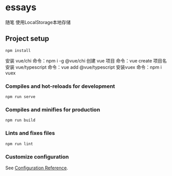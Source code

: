 # essays
随笔  使用LocalStorage本地存储
## Project setup
```
npm install
```
安装 vue/chi    命令：npm i -g @vue/chi
创建 vue 项目    命令：vue create 项目名
安装 vue/typescript   命令：vue add @vue/typescript
安装vuex         命令：npm i vuex

### Compiles and hot-reloads for development
```
npm run serve
```

### Compiles and minifies for production
```
npm run build
```

### Lints and fixes files
```
npm run lint
```

### Customize configuration
See [Configuration Reference](https://cli.vuejs.org/config/).
